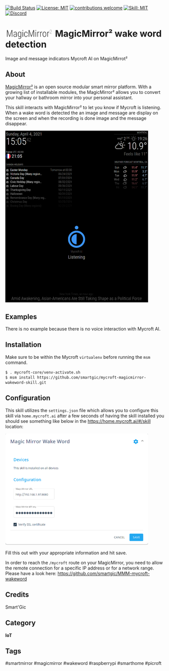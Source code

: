 
[![Build Status](https://travis-ci.com/smartgic/mycroft-magicmirror-wakeword-skill.svg?branch=20.8.1)](https://travis-ci.com/github/smartgic/mycroft-magicmirror-wakeword-skill) [![License: MIT](https://img.shields.io/badge/License-MIT-yellow.svg)](https://opensource.org/licenses/MIT) [![contributions welcome](https://img.shields.io/badge/contributions-welcome-pink.svg?style=flat)](https://github.com/smartgic/mycroft-magicmirror-wakeword-skill/pulls) [![Skill: MIT](https://img.shields.io/badge/mycroft.ai-skill-blue)](https://mycroft.ai) [![Discord](https://img.shields.io/discord/809074036733902888)](https://discord.gg/Vu7Wmd9j) 


# <img src="docs/magicmirror.png" card_color="#0000" width="150" height="30" style="vertical-align:bottom"/> MagicMirror² wake word detection

Image and message indicators Mycroft AI on MagicMirrot²

## About

[MagicMirror²](https://magicmirror.builders/) is an open source modular smart mirror platform. With a growing list of installable modules, the MagicMirror² allows you to convert your hallway or bathroom mirror into your personal assistant.

This skill interacts with MagicMirror² to let you know if Mycroft is listening. When a wake word is detected the an image and message are display on the screen and when the recording is done image and the message disappear.

<img src='docs/screenshot.png' width='450'/>

## Examples

There is no example because there is no voice interaction with Mycroft AI.

## Installation

Make sure to be within the Mycroft `virtualenv` before running the `msm` command.

```
$ . mycroft-core/venv-activate.sh
$ msm install https://github.com/smartgic/mycroft-magicmirror-wakeword-skill.git
```

## Configuration

This skill utilizes the `settings.json` file which allows you to configure this skill via `home.mycroft.ai` after a few seconds of having the skill installed you should see something like below in the https://home.mycroft.ai/#/skill location:

<img src='docs/magicmirror-wakeword-config.png' width='450'/>

Fill this out with your appropriate information and hit save.


In order to reach the `/mycroft` route on your MagicMirror, you need to allow the remote connection for a specific IP address or for a network range. Please have a look here: https://github.com/smartgic/MMM-mycroft-wakeword

## Credits

Smart'Gic

## Category

**IoT**

## Tags

#smartmirror
#magicmirror
#wakeword
#raspberrypi
#smarthome
#picroft
